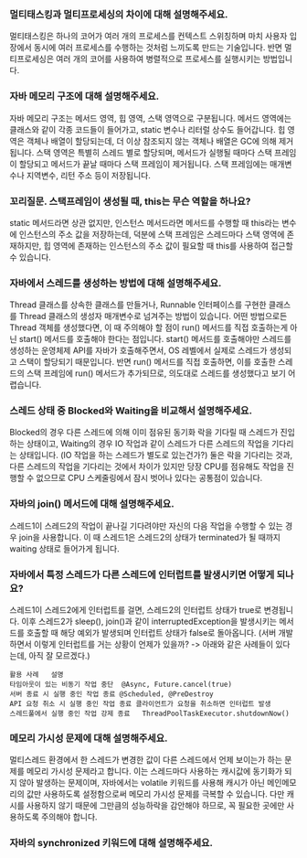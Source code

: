 ### 멀티태스킹과 멀티프로세싱의 차이에 대해 설명해주세요.
멀티태스킹은 하나의 코어가 여러 개의 프로세스를 컨텍스트 스위칭하며 마치 사용자 입장에서 동시에 여러 프로세스를 수행하는 것처럼 느끼도록 만드는 기술입니다.
반면 멀티프로세싱은 여러 개의 코어를 사용하여 병렬적으로 프로세스를 실행시키는 방법입니다.

### 자바 메모리 구조에 대해 설명해주세요.
자바 메모리 구조는 메서드 영역, 힙 영역, 스택 영역으로 구분됩니다.
메서드 영역에는 클래스와 같이 각종 코드들이 들어가고, static 변수나 리터럴 상수도 들어갑니다.
힙 영역은 객체나 배열이 할당되는데, 더 이상 참조되지 않는 객체나 배열은 GC에 의해 제거됩니다.
스택 영역은 특별히 스레드 별로 할당되며, 메서드가 실행될 때마다 스택 프레임이 할당되고 메서드가 끝날 때마다 스택 프레임이 제거됩니다.
스택 프레임에는 매개변수나 지역변수, 리턴 주소 등이 저장됩니다.

### 꼬리질문. 스택프레임이 생성될 때, this는 무슨 역할을 하나요?
static 메서드라면 상관 없지만, 인스턴스 메서드라면 메서드를 수행할 때 this라는 변수에 인스턴스의 주소 값을 저장하는데,
덕분에 스택 프레임은 스레드마다 스택 영역에 존재하지만, 힙 영역에 존재하는 인스턴스의 주소 값이 필요할 때 this를 사용하여 접근할 수 있습니다.

### 자바에서 스레드를 생성하는 방법에 대해 설명해주세요. 
Thread 클래스를 상속한 클래스를 만들거나, Runnable 인터페이스를 구현한 클래스를 Thread 클래스의 생성자 매개변수로 넘겨주는 방법이 있습니다.
어떤 방법으로든 Thread 객체를 생성했다면, 이 때 주의해야 할 점이 run() 메서드를 직접 호출하는게 아닌 start() 메서드를 호출해야 한다는 점입니다.
start() 메서드를 호출해야만 스레드를 생성하는 운영체제 API를 자바가 호출해주면서, OS 레벨에서 실제로 스레드가 생성되고 스택이 할당되기 때문입니다.
반면 run() 메서드를 직접 호출하면, 이를 호출한 스레드의 스택 프레임에 run() 메서드가 추가되므로, 의도대로 스레드를 생성했다고 보기 어렵습니다.

### 스레드 상태 중 Blocked와 Waiting을 비교해서 설명해주세요.
Blocked의 경우 다른 스레드에 의해 이미 점유된 동기화 락을 기다릴 때 스레드가 진입하는 상태이고,
Waiting의 경우 IO 작업과 같이 스레드가 다른 스레드의 작업을 기다리는 상태입니다. (IO 작업을 하는 스레드가 별도로 있는건가?)
둘은 락을 기다리는 것과, 다른 스레드의 작업을 기다리는 것에서 차이가 있지만
당장 CPU를 점유해도 작업을 진행할 수 없으므로 CPU 스케줄링에서 잠시 벗어나 있다는 공통점이 있습니다.

### 자바의 join() 메서드에 대해 설명해주세요.
스레드1이 스레드2의 작업이 끝나길 기다려야만 자신의 다음 작업을 수행할 수 있는 경우 join을 사용합니다.
이 때 스레드1은 스레드2의 상태가 terminated가 될 때까지 waiting 상태로 들어가게 됩니다.

### 자바에서 특정 스레드가 다른 스레드에 인터럽트를 발생시키면 어떻게 되나요?
스레드1이 스레드2에게 인터럽트를 걸면, 스레드2의 인터럽트 상태가 true로 변경됩니다.
이후 스레드2가 sleep(), join()과 같이 interruptedException을 발생시키는 메서드를 호출할 때 해당 예외가 발생되며 인터럽트 상태가 false로 돌아옵니다.
(서버 개발하면서 이렇게 인터럽트를 거는 상황이 언제가 있을까? -> 아래와 같은 사례들이 있다는데, 아직 잘 모르겠다.)
```
활용 사례	설명
타임아웃이 있는 비동기 작업 중단	@Async, Future.cancel(true)
서버 종료 시 실행 중인 작업 종료	@Scheduled, @PreDestroy
API 요청 취소 시 실행 중인 작업 종료	클라이언트가 요청을 취소하면 인터럽트 발생
스레드풀에서 실행 중인 작업 강제 종료	ThreadPoolTaskExecutor.shutdownNow()
```

### 메모리 가시성 문제에 대해 설명해주세요.
멀티스레드 환경에서 한 스레드가 변경한 값이 다른 스레드에서 언제 보이는가 하는 문제를 메모리 가시성 문제라고 합니다.
이는 스레드마다 사용하는 캐시값에 동기화가 되지 않아 발생하는 문제이며, 
자바에서는 volatile 키워드를 사용해 캐시가 아닌 메인메모리의 값만 사용하도록 설정함으로써 메모리 가시성 문제를 극복할 수 있습니다.
다만 캐시를 사용하지 않기 때문에 그만큼의 성능하락을 감안해야 하므로, 꼭 필요한 곳에만 사용하도록 주의해야 합니다. 

### 자바의 synchronized 키워드에 대해 설명해주세요.
